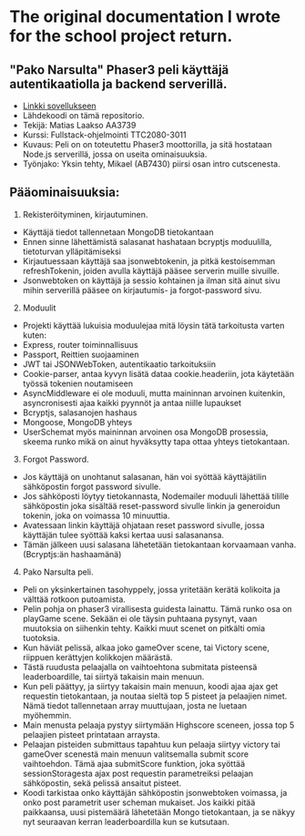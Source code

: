 # The original documentation I wrote for the school project return.
## "Pako Narsulta" Phaser3 peli käyttäjä autentikaatiolla ja backend serverillä.
- [Linkki sovellukseen](https://pako-narsulta.onrender.com/)
- Lähdekoodi on tämä repositorio.
- Tekijä: Matias Laakso AA3739
- Kurssi: Fullstack-ohjelmointi TTC2080-3011
- Kuvaus: Peli on on toteutettu Phaser3 moottorilla, ja sitä hostataan Node.js serverillä, jossa on useita ominaisuuksia.
- Työnjako: Yksin tehty, Mikael (AB7430) piirsi osan intro cutscenesta.

## Pääominaisuuksia:
1. Rekisteröityminen, kirjautuminen.
- Käyttäjä tiedot tallennetaan MongoDB tietokantaan
- Ennen sinne lähettämistä salasanat hashataan bcryptjs moduulilla, tietoturvan ylläpitämiseksi
- Kirjautuessaan käyttäjä saa jsonwebtokenin, ja pitkä kestoisemman refreshTokenin, joiden avulla käyttäjä pääsee serverin muille sivuille. 
- Jsonwebtoken on käyttäjä ja sessio kohtainen ja ilman sitä ainut sivu mihin serverillä pääsee on kirjautumis- ja forgot-password sivu.
2. Moduulit
- Projekti käyttää lukuisia moduulejaa mitä löysin tätä tarkoitusta varten kuten:
- Express, router toiminnallisuus
- Passport, Reittien suojaaminen
- JWT tai JSONWebToken, autentikaatio tarkoituksiin
- Cookie-parser, antaa kyvyn lisätä dataa cookie.headeriin, jota käytetään työssä tokenien noutamiseen
- AsyncMiddleware ei ole moduuli, mutta maininnan arvoinen kuitenkin, asyncronisesti ajaa kaikki pyynnöt ja antaa niille lupaukset
- Bcryptjs, salasanojen hashaus
- Mongoose, MongoDB yhteys
- UserSchemat myös maininnan arvoinen osa MongoDB prosessia, skeema runko mikä on ainut hyväksytty tapa ottaa yhteys tietokantaan.
3. Forgot Password.
- Jos käyttäjä on unohtanut salasanan, hän voi syöttää käyttäjätilin sähköpostin forgot password sivulle.
- Jos sähköposti löytyy tietokannasta, Nodemailer moduuli lähettää tilille sähköpostin joka sisältää reset-password sivulle linkin ja generoidun tokenin, joka on voimassa 10 minuuttia.
- Avatessaan linkin käyttäjä ohjataan reset password sivulle, jossa käyttäjän tulee syöttää kaksi kertaa uusi salasanansa.
- Tämän jälkeen uusi salasana lähetetään tietokantaan korvaamaan vanha. (Bcryptjs:än hashaamänä)

4. Pako Narsulta peli.
- Peli on yksinkertainen tasohyppely, jossa yritetään kerätä kolikoita ja välttää rotkoon putoamista.
- Pelin pohja on phaser3 virallisesta guidesta lainattu. Tämä runko osa on playGame scene. Sekään ei ole täysin puhtaana pysynyt, vaan muutoksia on siihenkin tehty. Kaikki muut scenet on pitkälti omia tuotoksia.
- Kun häviät pelissä, alkaa joko gameOver scene, tai Victory scene, riippuen kerättyjen kolikkojen määrästä.
- Tästä ruudusta pelaajalla on vaihtoehtona submitata pisteensä leaderboardille, tai siirtyä takaisin main menuun.
- Kun peli päättyy, ja siirtyy takaisin main menuun, koodi ajaa ajax get requestin tietokantaan, ja noutaa sieltä top 5 pisteet ja pelaajien nimet. Nämä tiedot tallennetaan array muuttujaan, josta ne luetaan myöhemmin.
- Main menusta pelaaja pystyy siirtymään Highscore sceneen, jossa top 5 pelaajien pisteet printataan arraysta.
- Pelaajan pisteiden submittaus tapahtuu kun pelaaja siirtyy victory tai gameOver scenestä main menuun valitsemalla submit score vaihtoehdon. Tämä ajaa submitScore funktion, joka syöttää sessionStoragesta ajax post requestin parametreiksi pelaajan sähköpostin, sekä pelissä ansaitut pisteet.
- Koodi tarkistaa onko käyttäjän sähköpostin jsonwebtoken voimassa, ja onko post parametrit user scheman mukaiset. Jos kaikki pitää paikkaansa, uusi pistemäärä lähetetään Mongo tietokantaan, ja se näkyy nyt seuraavan kerran leaderboardilla kun se kutsutaan.
